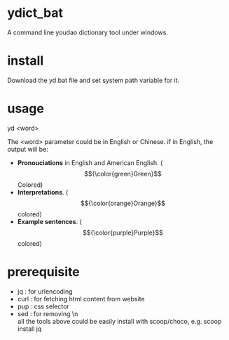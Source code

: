 # ydict_bat
A command line youdao dictionary tool under windows.

# install
Download the yd.bat file and set system path variable for it.

# usage
yd \<word\>

The \<word\> parameter could be in English or Chinese.
if in English, the output will be:

- <b>Pronouciations</b> in English and American English. ($${\color{green}Green}$$ Colored)
- <b>Interpretations</b>. ($${\color{orange}Orange}$$  colored)
- <b>Example sentences</b>. ($${\color{purple}Purple}$$  colored)

# prerequisite

- jq : for urlencoding
- curl : for fetching html content from website
- pup : css selector
- sed : for removing \n<br />
all the tools above could be easily install with scoop/choco, e.g. scoop install jq
